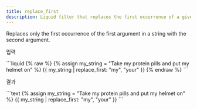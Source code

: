 ```yaml
---
title: replace_first
description: Liquid filter that replaces the first occurrence of a given substring in a string.
---
```


Replaces only the first occurrence of the first argument in a string with the second argument.

<p class="code-label">입력</p>
```liquid
{% raw %}
{% assign my_string = "Take my protein pills and put my helmet on" %}
{{ my_string | replace_first: "my", "your" }}
{% endraw %}
```

<p class="code-label">결과</p>
```text
{% assign my_string = "Take my protein pills and put my helmet on" %}
{{ my_string | replace_first: "my", "your" }}
```
